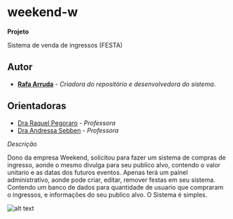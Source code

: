 # weekend-w

**Projeto**

Sistema de venda de ingressos (FESTA)


## Autor ##

- **[Rafa Arruda](https://github.com/mazarafa)** - *Criadora do repositório e desenvolvedora do sistema*.


## Orientadoras  ##
- [Dra Raquel Pegoraro](https://github.com/raquelpegoraro) - *Professora*
- [Dra Andressa Sebben](https://github.com/asebben) - *Professora*


*Descrição*

Dono da empresa Weekend, solicitou para fazer um sistema de compras de ingresso, aonde o mesmo divulga para seu publico alvo, contendo o valor unitario e as datas dos futuros eventos. Apenas terá um painel administrativo, aonde pode criar, editar, remover festas em seu sistema. Contendo um banco de dados para quantidade de usuario que compraram o ingressos, e informações do seu publico alvo. O Sistema é simples.

![alt text](https://github.com/mazarafa/weekend-w/blob/master/Img/vintage/banner_vintage.jpeg)


